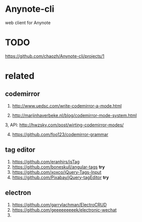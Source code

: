 # Anynote-cli
web client for Anynote

# TODO
https://github.com/chaozh/Anynote-cli/projects/1

# related

## codemirror

1. http://www.uedsc.com/write-codemirror-a-mode.html

2. http://marijnhaverbeke.nl/blog/codemirror-mode-system.html

3, API: http://hwzsky.com/post/wirting-codemirror-modes/

4. https://github.com/foo123/codemirror-grammar

## tag editor

1. https://github.com/eranhirs/jsTag
2. https://github.com/boneskull/angular-tags **try**
3. https://github.com/xoxco/jQuery-Tags-Input
4. https://github.com/Pixabay/jQuery-tagEditor **try**

## electron

1. https://github.com/garrylachman/ElectroCRUD
2. https://github.com/geeeeeeeeek/electronic-wechat
3. 
